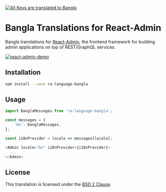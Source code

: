 [![All Keys are translated to Bangla](https://github.com/nokibsarkar/ra-language-bangla/actions/workflows/testing.yml/badge.svg?event=push)](https://github.com/nokibsarkar/ra-language-bangla/actions/workflows/testing.yml)
# Bangla Translations for React-Admin

Bangla translations for [React-Admin](https://github.com/marmelab/react-admin), the frontend framework for building admin applications on top of REST/GraphQL services.

[![react-admin-demo](https://marmelab.com/react-admin/img/react-admin-demo-still.png)](https://vimeo.com/268958716)

## Installation

```sh
npm install --save ra-language-bangla
```

## Usage

```js
import BanglaMessages from 'ra-language-bangla';

const messages = {
    'bn': BanglaMessages,
};

const i18nProvider = locale => messages[locale];

<Admin locale="bn" i18nProvider={i18nProvider}>
  ...
</Admin>
```
## License

This translation is licensed under the [BSD 2 Clause](LICENSE.md).